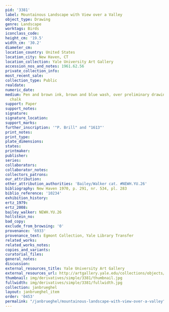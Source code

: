 ```yaml
---
pid: '3381'
label: Mountainous Landscape with View over a Valley
object_type: Drawing
genre: Landscape
worktags: Birds
iconclass_code:
height_cm: '19.5'
width_cm: '30.2'
diameter_cm:
location_country: United States
location_city: New Haven, CT
location_collection: Yale University Art Gallery
accession_nos_and_notes: 1961.62.56
private_collection_info:
most_recent_sale:
collection_type: Public
realdate:
numeric_date:
medium: Pen and brown ink, brown and blue wash, over preliminary drawing in black
  chalk
support: Paper
support_notes:
signature:
signature_location:
support_marks:
further_inscription: '"P. Brill" and "1613"'
print_notes:
print_type:
plate_dimensions:
states:
printmaker:
publisher:
series:
collaborators:
collaborator_notes:
collectors_patrons:
our_attribution:
other_attribution_authorities: 'Bailey/Walker cat. #NEWH.YU.26'
bibliography: New Haven 1970, p. 291, nr. 534, pl. 283
biblio_reference: '10234'
exhibition_history:
ertz_1979:
ertz_2008:
bailey_walker: NEWH.YU.26
hollstein_no:
bad_copy:
exclude_from_browsing: '0'
provenance: '6933'
provenance_text: Egmont Collection, Yale Library Transfer
related_works:
related_works_notes:
copies_and_variants:
curatorial_files:
general_notes:
discussion:
external_resources_title: Yale University Art Gallery
external_resources_url: http://artgallery.yale.edu/collections/objects/58615
thumbnail: img/derivatives/simple/3381/thumbnail.jpg
fullwidth: img/derivatives/simple/3381/fullwidth.jpg
collection: janbrueghel
layout: janbrueghel_item
order: '0453'
permalink: "/janbrueghel/mountainous-landscape-with-view-over-a-valley"
---
```

